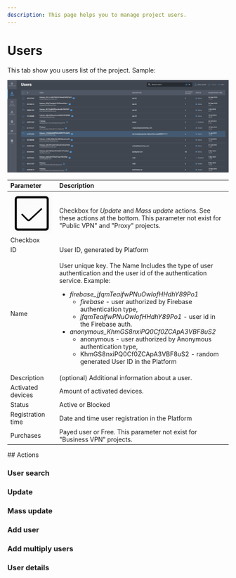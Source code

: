 ```yaml
---
description: This page helps you to manage project users.
---
```


# Users

This tab show you users list of the project. Sample:  

![](../../.gitbook/assets/users_list.png)

<table>
  <thead>
    <tr>
      <th style="text-align:left">Parameter</th>
      <th style="text-align:left">Description</th>
    </tr>
  </thead>
  <tbody>
    <tr>
      <td style="text-align:left">
        <img src="../../.gitbook/assets/checkbox.webp" alt/>Checkbox</td>
      <td style="text-align:left">Checkbox for <em>Update</em> and <em>Mass update</em> actions. See these actions
        at the bottom. This parameter not exist for &quot;Public VPN&quot; and
        &quot;Proxy&quot; projects.</td>
    </tr>
    <tr>
      <td style="text-align:left">ID</td>
      <td style="text-align:left">User ID, generated by Platform</td>
    </tr>
    <tr>
      <td style="text-align:left">Name</td>
      <td style="text-align:left">
        <p>User unique key. The Name Includes the type of user authentication and
          the user id of the authentication service. Example:</p>
        <ul>
          <li><em>firebase_jfqmTeaifwPNuOwIofHHdhY89Po1</em>
            <ul>
              <li><em>firebase</em> - user authorized by Firebase authentication type,</li>
              <li><em>jfqmTeaifwPNuOwIofHHdhY89Po1</em> - user id in the Firebase auth.</li>
            </ul>
          </li>
          <li><em>anonymous_KhmGS8nxiPQ0Cf0ZCApA3VBF8uS2</em>
            <ul>
              <li>anonymous - user authorized by Anonymous authentication type,</li>
              <li>KhmGS8nxiPQ0Cf0ZCApA3VBF8uS2 - random generated User ID in the Platform</li>
            </ul>
          </li>
        </ul>
      </td>
    </tr>
    <tr>
      <td style="text-align:left">Description</td>
      <td style="text-align:left">(optional) Additional information about a user.</td>
    </tr>
    <tr>
      <td style="text-align:left">Activated devices</td>
      <td style="text-align:left">Amount of activated devices.</td>
    </tr>
    <tr>
      <td style="text-align:left">Status</td>
      <td style="text-align:left">Active or Blocked</td>
    </tr>
    <tr>
      <td style="text-align:left">Registration time</td>
      <td style="text-align:left">Date and time user registration in the Platform</td>
    </tr>
    <tr>
      <td style="text-align:left">Purchases</td>
      <td style="text-align:left">Payed user or Free. This parameter not exist for &quot;Business VPN&quot;
        projects.</td>
    </tr>
  </tbody>
</table>## Actions

### User search

### Update

### Mass update

### Add user

### Add multiply users

### User details



